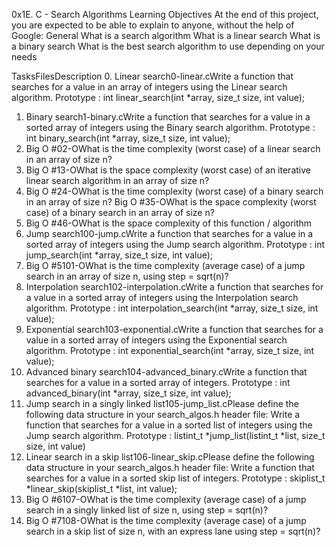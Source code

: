 0x1E. C - Search Algorithms
Learning Objectives
At the end of this project, you are expected to be able to explain to anyone, without the help of Google:
General
What is a search algorithm
What is a linear search
What is a binary search
What is the best search algorithm to use depending on your needs

TasksFilesDescription
0. Linear search0-linear.cWrite a function that searches for a value in an array of integers using the Linear search algorithm.
Prototype : int linear_search(int *array, size_t size, int value);
1. Binary search1-binary.cWrite a function that searches for a value in a sorted array of integers using the Binary search algorithm.
Prototype : int binary_search(int *array, size_t size, int value);
2. Big O #02-OWhat is the time complexity (worst case) of a linear search in an array of size n?
3. Big O #13-OWhat is the space complexity (worst case) of an iterative linear search algorithm in an array of size n?
4. Big O #24-OWhat is the time complexity (worst case) of a binary search in an array of size n?
Big O #35-OWhat is the space complexity (worst case) of a binary search in an array of size n?
6. Big O #46-OWhat is the space complexity of this function / algorithm
7. Jump search100-jump.cWrite a function that searches for a value in a sorted array of integers using the Jump search algorithm.
Prototype : int jump_search(int *array, size_t size, int value);
8. Big O #5101-OWhat is the time complexity (average case) of a jump search in an array of size n, using step = sqrt(n)?
9. Interpolation search102-interpolation.cWrite a function that searches for a value in a sorted array of integers using the Interpolation search algorithm.
Prototype : int interpolation_search(int *array, size_t size, int value);
10. Exponential search103-exponential.cWrite a function that searches for a value in a sorted array of integers using the Exponential search algorithm.
Prototype : int exponential_search(int *array, size_t size, int value);
11. Advanced binary search104-advanced_binary.cWrite a function that searches for a value in a sorted array of integers.
Prototype : int advanced_binary(int *array, size_t size, int value);
12. Jump search in a singly linked list105-jump_list.cPlease define the following data structure in your search_algos.h header file: Write a function that searches for a value in a sorted list of integers using the Jump search algorithm.
Prototype : listint_t *jump_list(listint_t *list, size_t size, int value)
13. Linear search in a skip list106-linear_skip.cPlease define the following data structure in your search_algos.h header file: Write a function that searches for a value in a sorted skip list of integers.
Prototype : skiplist_t *linear_skip(skiplist_t *list, int value);
14. Big O #6107-OWhat is the time complexity (average case) of a jump search in a singly linked list of size n, using step = sqrt(n)?
15. Big O #7108-OWhat is the time complexity (average case) of a jump search in a skip list of size n, with an express lane using step = sqrt(n)?
